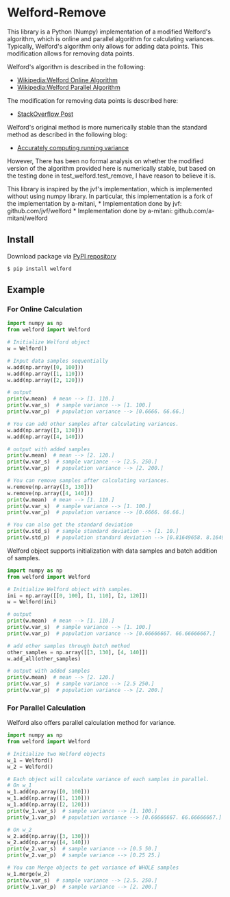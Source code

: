 # Welford-Remove
This library is a Python (Numpy) implementation of a modified Welford's algorithm,
which is online and parallel algorithm for calculating variances. Typically, Welford's algorithm
only allows for adding data points. This modification allows for removing data points.

Welford's algorithm is described in the following:

* [Wikipedia:Welford Online Algorithm](https://en.wikipedia.org/wiki/Algorithms_for_calculating_variance#Online_algorithm)
* [Wikipedia:Welford Parallel Algorithm](https://en.wikipedia.org/wiki/Algorithms_for_calculating_variance#Parallel_algorithm)

The modification for removing data points is described here:
* [StackOverflow Post](https://stackoverflow.com/questions/30876298/removing-a-prior-sample-while-using-welfords-method-for-computing-single-pass-v)

Welford's original method is more numerically stable than the standard method as
described in the following blog:
* [Accurately computing running variance](www.johndcook.com/blog/standard_deviation)
    
However, There has been no formal analysis on whether
the modified version of the algorithm provided here is numerically stable, but based 
on the testing done in test_welford.test_remove, I have reason to believe it is.

This library is inspired by the jvf's implementation, which is implemented
without using numpy library. In particular, this implementation is a fork
of the implementation by a-mitani,
    * Implementation done by jvf: github.com/jvf/welford
    * Implementation done by a-mitani: github.com/a-mitani/welford

## Install
Download package via [PyPI repository](https://pypi.org/project/welford-with-remove/)
```
$ pip install welford
```

## Example
### For Online Calculation
```python
import numpy as np
from welford import Welford

# Initialize Welford object
w = Welford()

# Input data samples sequentially
w.add(np.array([0, 100]))
w.add(np.array([1, 110]))
w.add(np.array([2, 120]))

# output
print(w.mean)  # mean --> [1. 110.]
print(w.var_s)  # sample variance --> [1. 100.]
print(w.var_p)  # population variance --> [0.6666. 66.66.]

# You can add other samples after calculating variances.
w.add(np.array([3, 130]))
w.add(np.array([4, 140]))

# output with added samples
print(w.mean)  # mean --> [2. 120.]
print(w.var_s)  # sample variance --> [2.5. 250.]
print(w.var_p)  # population variance --> [2. 200.]

# You can remove samples after calculating variances.
w.remove(np.array([3, 130]))
w.remove(np.array([4, 140]))
print(w.mean)  # mean --> [1. 110.]
print(w.var_s)  # sample variance --> [1. 100.]
print(w.var_p)  # population variance --> [0.6666. 66.66.]

# You can also get the standard deviation
print(w.std_s)  # sample standard deviation --> [1. 10.]
print(w.std_p)  # population standard deviation --> [0.81649658. 8.16496581.]
```

Welford object supports initialization with data samples and batch addition of samples.
```python
import numpy as np
from welford import Welford

# Initialize Welford object with samples.
ini = np.array([[0, 100], [1, 110], [2, 120]])
w = Welford(ini)

# output
print(w.mean)  # mean --> [1. 110.]
print(w.var_s)  # sample variance --> [1. 100.]
print(w.var_p)  # population variance --> [0.66666667. 66.66666667.]

# add other samples through batch method
other_samples = np.array([[3, 130], [4, 140]])
w.add_all(other_samples)

# output with added samples
print(w.mean)  # mean --> [2. 120.]
print(w.var_s)  # sample variance --> [2.5 250.]
print(w.var_p)  # population variance --> [2. 200.]
```

### For Parallel Calculation
Welford also offers parallel calculation method for variance.
```python
import numpy as np
from welford import Welford

# Initialize two Welford objects
w_1 = Welford()
w_2 = Welford()

# Each object will calculate variance of each samples in parallel.
# On w_1
w_1.add(np.array([0, 100]))
w_1.add(np.array([1, 110]))
w_1.add(np.array([2, 120]))
print(w_1.var_s)  # sample variance --> [1. 100.]
print(w_1.var_p)  # population variance --> [0.66666667. 66.66666667.]

# On w_2
w_2.add(np.array([3, 130]))
w_2.add(np.array([4, 140]))
print(w_2.var_s)  # sample variance --> [0.5 50.]
print(w_2.var_p)  # sample variance --> [0.25 25.]

# You can Merge objects to get variance of WHOLE samples
w_1.merge(w_2)
print(w.var_s)  # sample variance --> [2.5. 250.]
print(w_1.var_p)  # sample variance --> [2. 200.]
```